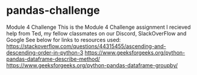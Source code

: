 # pandas-challenge
Module 4 Challenge
This is the Module 4 Challenge assignment
I recieved help from Ted, my fellow classmates on our Discord, SlackOverFlow and Google
See below for links to resources used:
 https://stackoverflow.com/questions/44315455/ascending-and-descending-order-in-python-3
 https://www.geeksforgeeks.org/python-pandas-dataframe-describe-method/
https://www.geeksforgeeks.org/python-pandas-dataframe-groupby/
